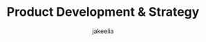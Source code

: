 ---
layout: person
image: jake.jpg
name: Jake Elia
author: jakeelia
title: Product Development & Strategy
order: 4

social: 
  - account: twitter
    username: LeylandJacob
  - account: facebook
    username: leylandjacob
  - account: github
    username: leylandjacob
  - account: instagram
    username: leylandjacob
  - account: rdio
    username: leylandjacob

bio: "Jack of all trades, master of none, and always building something. Most likely to walk up to you and say \"Let me pitch you an idea.\" Connoisseur of most liquids."
---